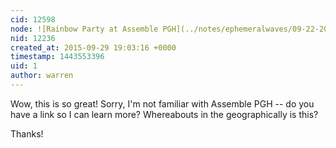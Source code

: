 ```yaml
---
cid: 12598
node: ![Rainbow Party at Assemble PGH](../notes/ephemeralwaves/09-22-2015/rainbow-party-at-assemble-pgh)
nid: 12236
created_at: 2015-09-29 19:03:16 +0000
timestamp: 1443553396
uid: 1
author: warren
---
```


Wow, this is so great! Sorry, I'm not familiar with Assemble PGH -- do you have a link so I can learn more? Whereabouts in the geographically is this? 

Thanks!